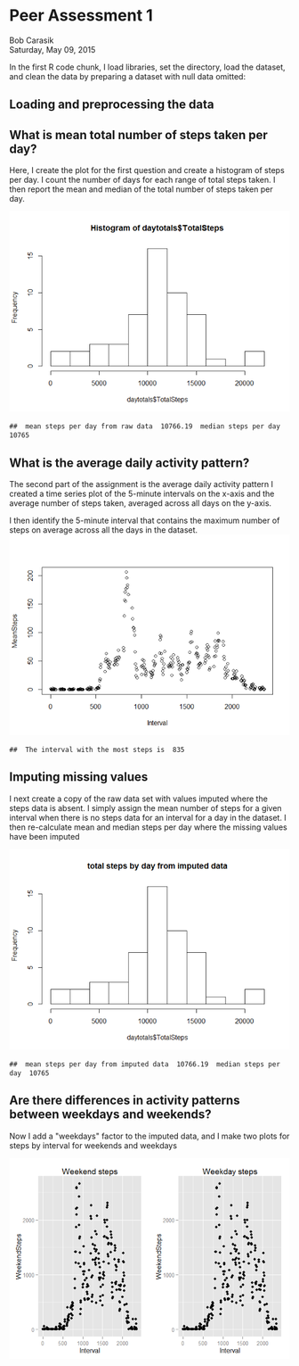# Peer Assessment 1
Bob Carasik  
Saturday, May 09, 2015  

In the first R code chunk, I load libraries, set the directory,  load the dataset,
and clean the data by preparing a dataset with null data omitted:

## Loading and preprocessing the data



## What is mean total number of steps taken per day?
Here, I create the plot for the first question and create a histogram of steps per day.  I count the number of days for each range of total steps taken. I then report the mean and median of the total number of steps taken per day.

![](PA1_template_files/figure-html/stepsperday-1.png) 

```
##  mean steps per day from raw data  10766.19  median steps per day  10765
```


## What is the average daily activity pattern?

The second part of the assignment is the average daily activity pattern
I created a time series plot of the 5-minute intervals on the x-axis and the average number of steps taken, averaged across all days on the y-axis.

I then identify the 5-minute interval that contains the maximum number of steps on average across all the days in the dataset. 
![](PA1_template_files/figure-html/averageactivity-1.png) 

```
##  The interval with the most steps is  835
```

## Imputing missing values

I next create a copy of the raw data set with values imputed where the steps data is absent.  I simply assign the mean number of steps for a given interval when there is no steps data for an interval for a day in the dataset.  I then re-calculate mean and median steps per day where the missing values have been imputed

![](PA1_template_files/figure-html/imputingdata-1.png) 

```
##  mean steps per day from imputed data  10766.19  median steps per day  10765
```
## Are there differences in activity patterns between weekdays and weekends?

Now I add a "weekdays" factor to the imputed data, and I make two plots for steps by interval for weekends and weekdays

![](PA1_template_files/figure-html/weekendfactor-1.png) 
 
